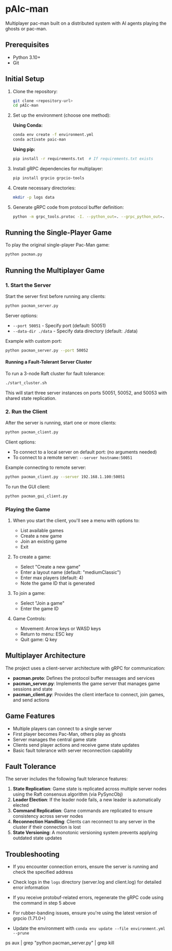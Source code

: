 # pAIc-man
Multiplayer pac-man built on a distributed system with AI agents playing the ghosts or pac-man.

## Prerequisites

- Python 3.10+
- Git

## Initial Setup

1. Clone the repository:
   ```bash
   git clone <repository-url>
   cd pAIc-man
   ```

2. Set up the environment (choose one method):

   **Using Conda:**
   ```bash
   conda env create -f environment.yml
   conda activate paic-man
   ```

   **Using pip:**
   ```bash
   pip install -r requirements.txt  # If requirements.txt exists
   ```

3. Install gRPC dependencies for multiplayer:
   ```bash
   pip install grpcio grpcio-tools
   ```

4. Create necessary directories:
   ```bash
   mkdir -p logs data
   ```

5. Generate gRPC code from protocol buffer definition:
   ```bash
   python -m grpc_tools.protoc -I. --python_out=. --grpc_python_out=. pacman.proto
   ```

## Running the Single-Player Game

To play the original single-player Pac-Man game:
```bash
python pacman.py
```

## Running the Multiplayer Game

### 1. Start the Server

Start the server first before running any clients:

```bash
python pacman_server.py
```

Server options:
- `--port 50051` - Specify port (default: 50051)
- `--data-dir ./data` - Specify data directory (default: ./data)

Example with custom port:
```bash
python pacman_server.py --port 50052
```

#### Running a Fault-Tolerant Server Cluster

To run a 3-node Raft cluster for fault tolerance:

```bash
./start_cluster.sh
```

This will start three server instances on ports 50051, 50052, and 50053 with shared state replication.

### 2. Run the Client

After the server is running, start one or more clients:

```bash
python pacman_client.py
```

Client options:
- To connect to a local server on default port: (no arguments needed)
- To connect to a remote server: `--server hostname:50051`

Example connecting to remote server:
```bash
python pacman_client.py --server 192.168.1.100:50051
```

To run the GUI client:
```bash
python pacman_gui_client.py
```

### Playing the Game

1. When you start the client, you'll see a menu with options to:
   - List available games
   - Create a new game
   - Join an existing game
   - Exit

2. To create a game:
   - Select "Create a new game"
   - Enter a layout name (default: "mediumClassic")
   - Enter max players (default: 4)
   - Note the game ID that is generated

3. To join a game:
   - Select "Join a game"
   - Enter the game ID

4. Game Controls:
   - Movement: Arrow keys or WASD keys
   - Return to menu: ESC key
   - Quit game: Q key

## Multiplayer Architecture

The project uses a client-server architecture with gRPC for communication:

- **pacman.proto**: Defines the protocol buffer messages and services
- **pacman_server.py**: Implements the game server that manages game sessions and state
- **pacman_client.py**: Provides the client interface to connect, join games, and send actions

## Game Features

- Multiple players can connect to a single server
- First player becomes Pac-Man, others play as ghosts
- Server manages the central game state
- Clients send player actions and receive game state updates
- Basic fault tolerance with server reconnection capability

## Fault Tolerance

The server includes the following fault tolerance features:

1. **State Replication**: Game state is replicated across multiple server nodes using the Raft consensus algorithm (via PySyncObj)
2. **Leader Election**: If the leader node fails, a new leader is automatically elected
3. **Command Replication**: Game commands are replicated to ensure consistency across server nodes
4. **Reconnection Handling**: Clients can reconnect to any server in the cluster if their connection is lost
5. **State Versioning**: A monotonic versioning system prevents applying outdated state updates

## Troubleshooting

- If you encounter connection errors, ensure the server is running and check the specified address
- Check logs in the `logs` directory (server.log and client.log) for detailed error information
- If you receive protobuf-related errors, regenerate the gRPC code using the command in step 5 above
- For rubber-banding issues, ensure you're using the latest version of grpcio (1.71.0+)

- Update the environment with `conda env update --file environment.yml --prune`

ps aux | grep "python pacman_server.py" | grep <PORT>
kill <PID>
